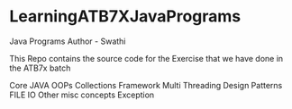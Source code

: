 # LearningATB7XJavaPrograms


Java Programs
Author - Swathi

This Repo contains the source code for the Exercise that we have done in the ATB7x batch

Core JAVA
OOPs
Collections Framework
Multi Threading
Design Patterns
FILE IO
Other misc concepts
Exception
